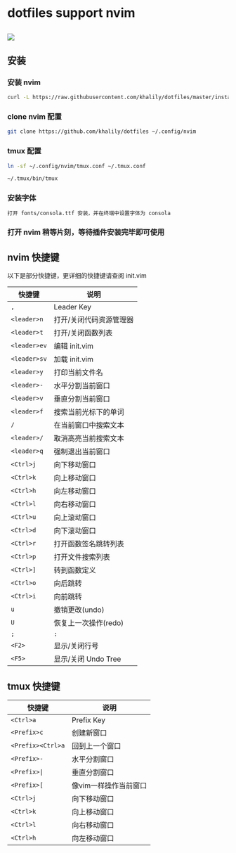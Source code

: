 

dotfiles support nvim
========
![](screenshots/vim.jpg)
--------

## 安装


 ### 安装 nvim
 ```bash
 curl -L https://raw.githubusercontent.com/khalily/dotfiles/master/install.sh | bash
 ```

 ### clone nvim 配置
 ```bash
 git clone https://github.com/khalily/dotfiles ~/.config/nvim
 ```

 ### tmux 配置
 ```bash
 ln -sf ~/.config/nvim/tmux.conf ~/.tmux.conf

 ~/.tmux/bin/tmux
 ```

 ### 安装字体
 ```bash
 打开 fonts/consola.ttf 安装，并在终端中设置字体为 consola
 ```

 ### 打开 nvim 稍等片刻，等待插件安装完毕即可使用

## nvim 快捷键

以下是部分快捷键，更详细的快捷键请查阅 init.vim

| 快捷键       | 说明                                 |
| -------      | -----                                |
| `,`          | Leader Key                           |
| `<leader>n`  | 打开/关闭代码资源管理器              |
| `<leader>t`  | 打开/关闭函数列表                    |
| `<leader>ev` | 编辑 init.vim                        |
| `<leader>sv` | 加载 init.vim                        |
| `<leader>y`  | 打印当前文件名                       |
| `<leader>-`  | 水平分割当前窗口                     |
| `<leader>v`  | 垂直分割当前窗口                     |
| `<leader>f`  | 搜索当前光标下的单词                 |
| `/`          | 在当前窗口中搜索文本                 |
| `<leader>/`  | 取消高亮当前搜索文本                 |
| `<leader>q`  | 强制退出当前窗口                     |
| `<Ctrl>j`    | 向下移动窗口                         |
| `<Ctrl>k`    | 向上移动窗口                         |
| `<Ctrl>h`    | 向左移动窗口                         |
| `<Ctrl>l`    | 向右移动窗口                         |
| `<Ctrl>u`    | 向上滚动窗口                         |
| `<Ctrl>d`    | 向下滚动窗口                         |
| `<Ctrl>r`    | 打开函数签名跳转列表                 |
| `<Ctrl>p`    | 打开文件搜索列表                     |
| `<Ctrl>]`    | 转到函数定义                         |
| `<Ctrl>o`    | 向后跳转                             |
| `<Ctrl>i`    | 向前跳转                             |
| `u`          | 撤销更改(undo)                       |
| `U`          | 恢复上一次操作(redo)                 |
| `;`          | `:`                                  |
| `<F2>`       | 显示/关闭行号                        |
| `<F5>`       | 显示/关闭 Undo Tree                  |

## tmux 快捷键

| 快捷键	       | 说明                                 |
| -------	       | -----                                |
| `<Ctrl>a`	       | Prefix Key                           |
| `<Prefix>c`	       | 创建新窗口              	      |
| `<Prefix><Ctrl>a`    | 回到上一个窗口                       |
| `<Prefix>-`	       | 水平分割窗口                         |
| `<Prefix>\|`	       | 垂直分割窗口                         |
| `<Prefix>[`	       | 像vim一样操作当前窗口                |
| `<Ctrl>j`	       | 向下移动窗口                         |
| `<Ctrl>k`	       | 向上移动窗口                         |
| `<Ctrl>l`	       | 向右移动窗口                         |
| `<Ctrl>h`	       | 向左移动窗口                         |
